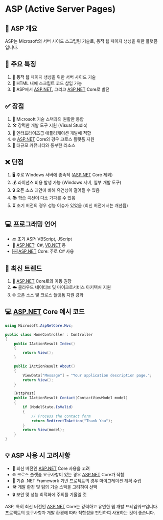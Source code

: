 # ASP (Active Server Pages)
## 📌 ASP 개요

ASP는 Microsoft의 서버 사이드 스크립팅 기술로, 동적 웹 페이지 생성을 위한 플랫폼입니다.

## 🌟 주요 특징

1. 🔄 동적 웹 페이지 생성을 위한 서버 사이드 기술
2. 📝 HTML 내에 스크립트 코드 삽입 가능
3. 🚀 ASP에서 [ASP.NET](http://asp.net/), 그리고 [ASP.NET](http://asp.net/) Core로 발전

## ✅ 장점

1. 🔗 Microsoft 기술 스택과의 원활한 통합
2. 🛠️ 강력한 개발 도구 지원 (Visual Studio)
3. 🏢 엔터프라이즈급 애플리케이션 개발에 적합
4. 🌐 [ASP.NET](http://asp.net/) Core의 경우 크로스 플랫폼 지원
5. 👥 대규모 커뮤니티와 풍부한 리소스

## ❌ 단점

1. 🖥️ 주로 Windows 서버에 종속적 ([ASP.NET](http://asp.net/) Core 제외)
2. 💰 라이선스 비용 발생 가능 (Windows 서버, 일부 개발 도구)
3. 🔒 오픈 소스 대안에 비해 유연성이 떨어질 수 있음
4. 📚 학습 곡선이 다소 가파를 수 있음
5. ⏳ 초기 버전의 경우 성능 이슈가 있었음 (최신 버전에서는 개선됨)

## 💻 프로그래밍 언어

- 🔙 초기 ASP: VBScript, JScript
- 🔄 [ASP.NET](http://asp.net/): C#, [VB.NET](http://vb.net/) 등
- 🆕 [ASP.NET](http://asp.net/) Core: 주로 C# 사용

## 🚀 최신 트렌드

1. 🔄 [ASP.NET](http://asp.net/) Core로의 이동 권장
2. ☁️ 클라우드 네이티브 및 마이크로서비스 아키텍처 지원
3. 🌐 오픈 소스 및 크로스 플랫폼 지원 강화

## 💻 [ASP.NET](http://asp.net/) Core 예시 코드

```csharp
using Microsoft.AspNetCore.Mvc;

public class HomeController : Controller
{
    public IActionResult Index()
    {
        return View();
    }

    public IActionResult About()
    {
        ViewData["Message"] = "Your application description page.";
        return View();
    }

    [HttpPost]
    public IActionResult Contact(ContactViewModel model)
    {
        if (ModelState.IsValid)
        {
            // Process the contact form
            return RedirectToAction("Thank You");
        }
        return View(model);
    }
}

```

## 💡 ASP 사용 시 고려사항

- 🔄 최신 버전인 [ASP.NET](http://asp.net/) Core 사용을 고려
- 🌐 크로스 플랫폼 요구사항이 있는 경우 [ASP.NET](http://asp.net/) Core가 적합
- 💼 기존 .NET Framework 기반 프로젝트의 경우 마이그레이션 계획 수립
- 🛠️ 개발 환경 및 팀의 기술 스택을 고려하여 선택
- 🔒 보안 및 성능 최적화에 주의를 기울일 것

ASP, 특히 최신 버전인 [ASP.NET](http://asp.net/) Core는 강력하고 유연한 웹 개발 프레임워크입니다. 프로젝트의 요구사항과 개발 환경에 따라 적합성을 판단하여 사용하는 것이 좋습니다.